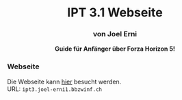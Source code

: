 <h1 align="center">IPT 3.1 Webseite</h1>
<h3 align="center">von Joel Erni</h3>
<div align="center">
  <strong>Guide für Anfänger über Forza Horizon 5!</strong>
</div>

### Webseite

Die Webseite kann [hier](https://www.ipt3.joel-erni1.bbzwinf.ch) besucht werden.<br>
URL: `ipt3.joel-erni1.bbzwinf.ch`
